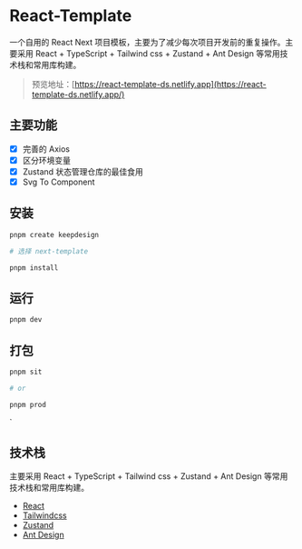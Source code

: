 <!--
 * @Author: dushuai
 * @Date: 2024-03-29 12:30:24
 * @LastEditors: dushuai
 * @LastEditTime: 2024-04-28 15:36:13
 * @description: readme
-->

# React-Template

一个自用的 React Next 项目模板，主要为了减少每次项目开发前的重复操作。主要采用 React + TypeScript + Tailwind css + Zustand + Ant Design 等常用技术栈和常用库构建。

> 预览地址：[https://react-template-ds.netlify.app](https://react-template-ds.netlify.app/)

## 主要功能

<!-- - [x] 动态路由最佳实践 -->
- [x] 完善的 Axios
- [x] 区分环境变量
- [x] Zustand 状态管理仓库的最佳食用
- [x] Svg To Component

## 安装

```bash
pnpm create keepdesign

# 选择 next-template

pnpm install
```

## 运行

```bash
pnpm dev
```

## 打包

```bash
pnpm sit

# or

pnpm prod
```

`

## 技术栈

主要采用 React + TypeScript + Tailwind css + Zustand + Ant Design 等常用技术栈和常用库构建。

- [React](https://react.dev/)
- [Tailwindcss](https://www.tailwindcss.cn/)
- [Zustand](https://zustand-demo.pmnd.rs/)
- [Ant Design](https://ant.design/index-cn/)